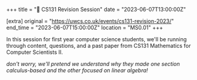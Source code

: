 +++
title = "🧠 CS131 Revision Session"
date = "2023-06-07T13:00:00Z"

[extra]
original = "https://uwcs.co.uk/events/cs131-revision-2023/"    
end_time = "2023-06-07T15:00:00Z"
location = "MS0.01"
+++

In this session for first year computer science students, we'll be running through content, questions, and a past paper from CS131 Mathematics for Computer Scientists II. 

*don't worry, we'll pretend we understand why they made one section calculus-based and the other focused on linear algebra!*
